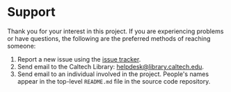 Support
=======

Thank you for your interest in this project.  If you are experiencing problems or have questions, the following are the preferred methods of reaching someone:

1. Report a new issue using the [issue tracker](https://github.com/caltechlibrary/baler/issues).
2. Send email to the Caltech Library: [helpdesk@library.caltech.edu](mailto:helpdesk@library.caltech.edu).
3. Send email to an individual involved in the project. People's names appear in the top-level `README.md` file in the source code repository.
